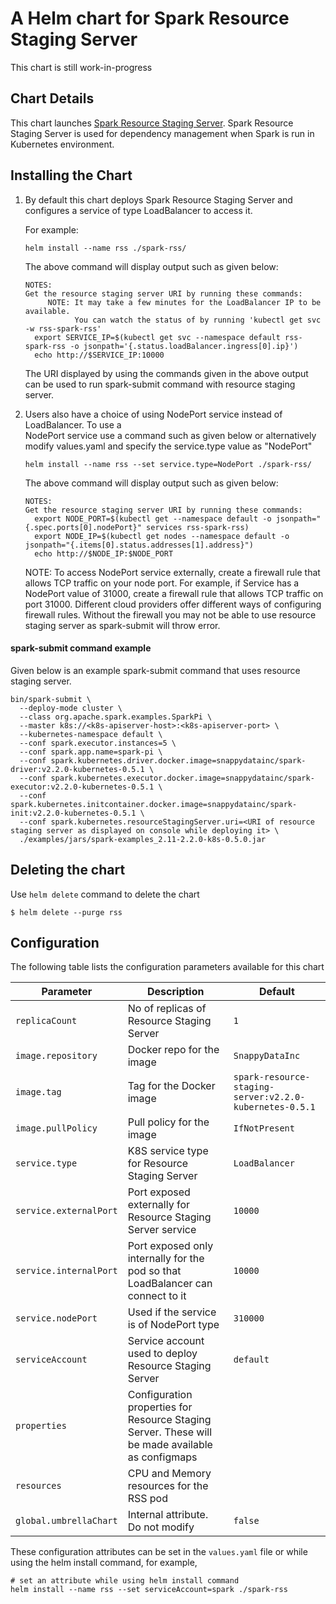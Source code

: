 # A Helm chart for Spark Resource Staging Server
This chart is still work-in-progress

## Chart Details
This chart launches [Spark Resource Staging Server](https://apache-spark-on-k8s.github.io/userdocs/running-on-kubernetes.html#dependency-management).
Spark Resource Staging Server is used for dependency management when Spark is run in Kubernetes environment.
 
## Installing the Chart

1. By default this chart deploys Spark Resource Staging Server and configures a service of type 
LoadBalancer to access it.

    For example:

    ```
    helm install --name rss ./spark-rss/
    ```
    
    The above command will display output such as given below:
    ```
    NOTES:
    Get the resource staging server URI by running these commands:
         NOTE: It may take a few minutes for the LoadBalancer IP to be available.
               You can watch the status of by running 'kubectl get svc -w rss-spark-rss'
      export SERVICE_IP=$(kubectl get svc --namespace default rss-spark-rss -o jsonpath='{.status.loadBalancer.ingress[0].ip}')
      echo http://$SERVICE_IP:10000
    ```
    
    The URI displayed by using the commands given in the above output can be used to run 
    spark-submit command with resource staging server. 
    
2. Users also have a choice of using NodePort service instead of LoadBalancer. To use a  
   NodePort service use a command such as given below or alternatively modify 
   values.yaml and specify the service.type value as "NodePort"
     
     ```
     helm install --name rss --set service.type=NodePort ./spark-rss/
     ```
     
     The above command will display output such as given below:
     
     ```
     NOTES:
     Get the resource staging server URI by running these commands:
       export NODE_PORT=$(kubectl get --namespace default -o jsonpath="{.spec.ports[0].nodePort}" services rss-spark-rss)
       export NODE_IP=$(kubectl get nodes --namespace default -o jsonpath="{.items[0].status.addresses[1].address}")
       echo http://$NODE_IP:$NODE_PORT
     ```
    NOTE: To access NodePort service externally, create a firewall rule that allows TCP traffic on your node port.
    For example, if Service has a NodePort value of 31000, create a firewall rule that allows TCP traffic on port 31000.
    Different cloud providers offer different ways of configuring firewall rules. Without the firewall you may not be
    able to use resource staging server as spark-submit will throw error.    
 
#### spark-submit command example
Given below is an example spark-submit command that uses resource staging server. 

    
    bin/spark-submit \
      --deploy-mode cluster \
      --class org.apache.spark.examples.SparkPi \
      --master k8s://<k8s-apiserver-host>:<k8s-apiserver-port> \
      --kubernetes-namespace default \
      --conf spark.executor.instances=5 \
      --conf spark.app.name=spark-pi \
      --conf spark.kubernetes.driver.docker.image=snappydatainc/spark-driver:v2.2.0-kubernetes-0.5.1 \
      --conf spark.kubernetes.executor.docker.image=snappydatainc/spark-executor:v2.2.0-kubernetes-0.5.1 \
      --conf spark.kubernetes.initcontainer.docker.image=snappydatainc/spark-init:v2.2.0-kubernetes-0.5.1 \
      --conf spark.kubernetes.resourceStagingServer.uri=<URI of resource staging server as displayed on console while deploying it> \
      ./examples/jars/spark-examples_2.11-2.2.0-k8s-0.5.0.jar
    
    
     
## Deleting the chart
Use `helm delete` command to delete the chart
   ```
   $ helm delete --purge rss
   ```
   
## Configuration
The following table lists the configuration parameters available for this chart

| Parameter               | Description                        | Default                                                    |
| ----------------------- | ---------------------------------- | ---------------------------------------------------------- |
| `replicaCount`          |  No of replicas of Resource Staging Server |     `1`                                            |
| `image.repository`      |  Docker repo for the image         |     `SnappyDataInc`                                        |
| `image.tag`             |  Tag for the Docker image          |     `spark-resource-staging-server:v2.2.0-kubernetes-0.5.1`        | 
| `image.pullPolicy`      |  Pull policy for the image         |     `IfNotPresent`                                         |
| `service.type`  |  K8S service type for Resource Staging Server     |     `LoadBalancer`                                  |
| `service.externalPort`  |  Port exposed externally for Resource Staging Server service         |      `10000`              |
| `service.internalPort`  |  Port exposed only internally for the pod so that LoadBalancer can connect to it  |      `10000` |
| `service.nodePort`  |  Used if the service is of NodePort type  |      `310000` |
| `serviceAccount`        |  Service account used to deploy Resource Staging Server |     `default`                                    |
| `properties`    | Configuration properties for Resource Staging Server. These will be made available as configmaps |  |
| `resources`           | CPU and Memory resources for the RSS pod  | |
| `global.umbrellaChart` | Internal attribute. Do not modify | `false` | 

These configuration attributes can be set in the `values.yaml` file or while using the helm install command, for example,

```
# set an attribute while using helm install command
helm install --name rss --set serviceAccount=spark ./spark-rss
```